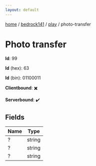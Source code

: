 ```yaml
---
layout: default
---
```


[home](/)  /  [bedrock141](/protocol/bedrock141)  /  [play](/protocol/bedrock141/play)  /  photo-transfer

# Photo transfer

**Id**: 99

**Id** (hex): 63

**Id** (bin): 01100011

**Clientbound**: ✖️

**Serverbound**: ✔️

## Fields

Name | Type
---|---
? | string
? | string
? | string
